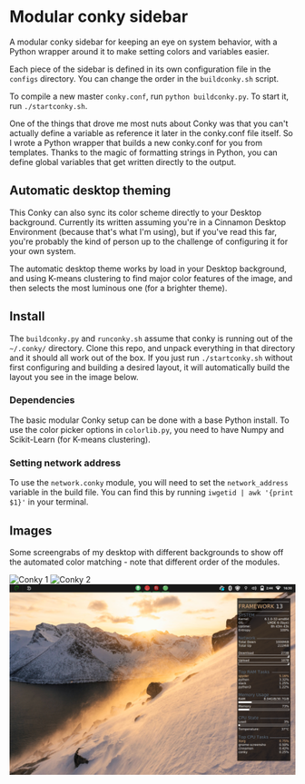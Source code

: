 # Modular conky sidebar
A modular conky sidebar for keeping an eye on system behavior, with a Python wrapper around it to make setting colors and variables easier. 

Each piece of the sidebar is defined in its own configuration file in the `configs` directory. You can change the order in the `buildconky.sh` script.

To compile a new master `conky.conf`, run `python buildconky.py`. To start it, run ``./startconky.sh``.

One of the things that drove me most nuts about Conky was that you can't actually define a variable as reference it later in the conky.conf file itself. So I wrote a Python wrapper that builds a new conky.conf for you from templates. Thanks to the magic of formatting strings in Python, you can define global variables that get written directly to the output. 

## Automatic desktop theming
This Conky can also sync its color scheme directly to your Desktop background. Currently its written assuming you're in a Cinnamon Desktop Environment (because that's what I'm using), but if you've read this far, you're probably the kind of person up to the challenge of configuring it for your own system.

The automatic desktop theme works by load in your Desktop background, and using K-means clustering to find major color features of the image, and then selects the most luminous one (for a brighter theme).  

## Install
The ``buildconky.py`` and ``runconky.sh`` assume that conky is running out of the ``~/.conky/`` directory. Clone this repo, and unpack everything in that directory and it should all work out of the box. If you just run ``./startconky.sh`` without first configuring and building a desired layout, it will automatically build the layout you see in the image below.  

### Dependencies 
The basic modular Conky setup can be done with a base Python install. To use the color picker options in ``colorlib.py``, you need to have Numpy and Scikit-Learn (for K-means clustering). 

### Setting network address

To use the ``network.conky`` module, you will need to set the ``network_address`` variable in the build file. You can find this by running ``iwgetid | awk '{print $1}'`` in your terminal. 

## Images
Some screengrabs of my desktop with different backgrounds to show off the automated color matching - note that different order of the modules.

![Conky 1](images/conky1.png)
![Conky 2](images/conky2.png)
![Conky 3](images/conky3.png) 
